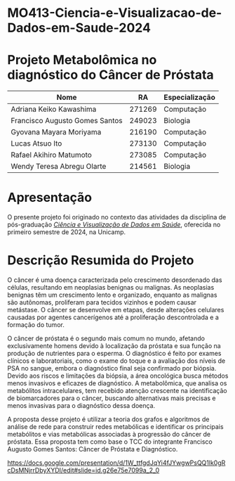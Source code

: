 # MO413-Ciencia-e-Visualizacao-de-Dados-em-Saude-2024

# Projeto Metabolômica no diagnóstico do Câncer de Próstata


|Nome  | RA | Especialização|
|--|--|--|
| Adriana Keiko Kawashima  | 271269  | Computação |
| Francisco Augusto Gomes Santos  | 249023  | Biologia |
| Gyovana Mayara Moriyama  | 216190  | Computação |
| Lucas Atsuo Ito  | 273130  | Computação |
| Rafael Akihiro Matumoto  | 273085  | Computação |
| Wendy Teresa Abregu Olarte  | 214561  | Biologia |

# Apresentação

O presente projeto foi originado no contexto das atividades da disciplina de pós-graduação [*Ciência e Visualização de Dados em Saúde*](https://github.com/datasci4health), oferecida no primeiro semestre de 2024, na Unicamp.

# Descrição Resumida do Projeto

O câncer é uma doença caracterizada pelo crescimento desordenado das células, resultando em neoplasias benignas ou malignas. As neoplasias benignas têm um crescimento lento e organizado, enquanto as malignas são autônomas, proliferam para tecidos vizinhos e podem causar metástase. O câncer se desenvolve em etapas, desde alterações celulares causadas por agentes cancerígenos até a proliferação descontrolada e a formação do tumor. 

O câncer de próstata é o segundo mais comum no mundo, afetando exclusivamente homens devido à localização da próstata e sua função na produção de nutrientes para o esperma. O diagnóstico é feito por exames clínicos e laboratoriais, como o exame do toque e a avaliação dos níveis de PSA no sangue, embora o diagnóstico final seja confirmado por biópsia.
Devido aos riscos e limitações da biópsia, a área oncológica busca métodos menos invasivos e eficazes de diagnóstico. A metabolômica, que analisa os metabólitos intracelulares, tem recebido atenção crescente na identificação de biomarcadores para o câncer, buscando alternativas mais precisas e menos invasivas para o diagnóstico dessa doença.

A proposta desse projeto é utilizar a teoria dos grafos e algoritmos de análise de rede para construir redes metabólicas e identificar os principais metabólitos e vias metabólicas associadas à progressão do câncer de próstata. Essa proposta tem como base o TCC do integrante Francisco Augusto Gomes Santos: Câncer de Próstata e Diagnóstico.

https://docs.google.com/presentation/d/1W_ttfgdJqYi4fJYwgwPsQQ1lk0gRcDsMNjrrDbyXYDI/edit#slide=id.g26e75e7099a_2_0
